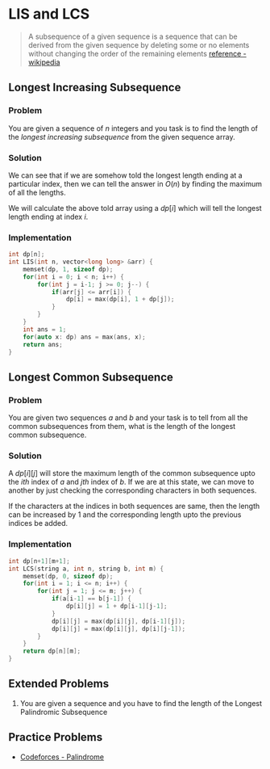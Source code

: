# LIS and LCS

> A subsequence of a given sequence is a sequence that can be derived from the given sequence by deleting some or no elements without changing the order of the remaining elements [reference - wikipedia](https://en.wikipedia.org/wiki/Subsequence)

## Longest Increasing Subsequence

### Problem

You are given a sequence of $n$ integers and you task is to find the length of the *longest increasing subsequence* from the given sequence array.<br>

### Solution

We can see that if we are somehow told the longest length ending at a particular index, then we can tell the answer in $O(n)$ by finding the maximum of all the lengths.

We will calculate the above told array using a $dp[i]$ which will tell the longest length ending at index $i$.

### Implementation

```cpp
int dp[n];
int LIS(int n, vector<long long> &arr) {
    memset(dp, 1, sizeof dp);
    for(int i = 0; i < n; i++) {
        for(int j = i-1; j >= 0; j--) {
            if(arr[j] <= arr[i]) {
                dp[i] = max(dp[i], 1 + dp[j]);
            }
        }
    }
    int ans = 1;
    for(auto x: dp) ans = max(ans, x);
    return ans;
}
```

## Longest Common Subsequence

### Problem

You are given two sequences $a$ and $b$ and your task is to tell from all the common subsequences from them, what is the length of the longest common subsequence.

### Solution

A $dp[i][j]$ will store the maximum length of the common subsequence upto the $ith$ index of $a$ and $jth$ index of $b$. If we are at this state, we can move to another by just checking the corresponding characters in both sequences.

If the characters at the indices in both sequences are same, then the length can be increased by 1 and the corresponding length upto the previous indices be added.

### Implementation

```cpp
int dp[n+1][m+1];
int LCS(string a, int n, string b, int m) {
    memset(dp, 0, sizeof dp);
    for(int i = 1; i <= n; i++) {
        for(int j = 1; j <= m; j++) {
            if(a[i-1] == b[j-1]) {
                dp[i][j] = 1 + dp[i-1][j-1];
            }
            dp[i][j] = max(dp[i][j], dp[i-1][j]);
            dp[i][j] = max(dp[i][j], dp[i][j-1]);
        }
    }
    return dp[n][m];
}
```

## Extended Problems

1. You are given a sequence and you have to find the length of the Longest Palindromic Subsequence

## Practice Problems

- [Codeforces - Palindrome](https://codeforces.com/problemset/problem/335/B)